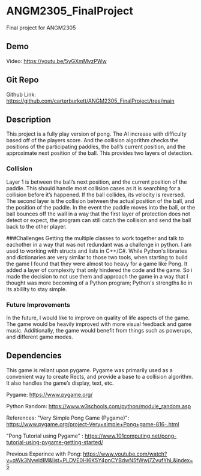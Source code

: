 # ANGM2305_FinalProject
Final project for ANGM2305

## Demo
Video: <https://youtu.be/5yGXmMvzPWw>


## Git Repo
Github Link: <https://github.com/carterburkett/ANGM2305_FinalProject/tree/main>


## Description
This project is a fully play version of pong. The AI increase with difficulty based off of the players score. And the collision algorithm checks the positions of the participating paddles, the ball’s current position, and the approximate next position of the ball. This provides two layers of detection.

### Collision
Layer 1 is between the ball’s next position, and the current position of the paddle. This should handle most collision cases as it is searching for a collision before it’s happened. If the ball collides, its velocity is reversed. The second layer is the collision between the actual position of the ball, and the position of the paddle. In the event the paddle moves into the ball, or the ball bounces off the wall in a way that the first layer of protection does not detect or expect, the program can still catch the collision and send the ball back to the other player.


###Challenges
Getting the multiple classes to work together and talk to eachother in a way that was not redundant was a challenge in python. I am used to working with structs and lists in C++/C#. While Python's libraries and dictionaries are very similar to those two tools, when starting to build the game I found that they were almost too heavy for a game like Pong. It added a layer of complexity that only hindered the code and the game. So i made the decision to not use them and approach the game in a way that I thought was more becoming of a Python program; Python's strengths lie in its abililty to stay simple.


### Future Improvements
In the future, I would like to improve on quality of life aspects of the game. The game would be heavily improved with more visual feedback and game music. Additionally, the game would benefit from things such as powerups, and different game modes. 


## Dependencies
This game is reliant upon pygame. Pygame was primarily used as a convenient way to create Rects, and provide a base to a collision algorithm. It also handles the game’s display, text, etc. 

Pygame: <https://www.pygame.org/>

Python Random: <https://www.w3schools.com/python/module_random.asp>

References:
"Very Simple Pong Game (Pygame)": <https://www.pygame.org/project-Very+simple+Pong+game-816-.html>

"Pong Tutorial using Pygame" : <https://www.101computing.net/pong-tutorial-using-pygame-getting-started/>

Previous Experince with Pong: <https://www.youtube.com/watch?v=qWk3NywldIM&list=PLDVE0HI6K5Y4pnCYBdwN5fWwj7ZvufYhL&index=5>



